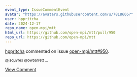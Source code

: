 ```yaml
---
event_type: IssueCommentEvent
avatar: "https://avatars.githubusercontent.com/u/7818666?"
user: hppritcha
date: 2024-12-17
repo_name: open-mpi/mtt
html_url: https://github.com/open-mpi/mtt/pull/950
repo_url: https://github.com/open-mpi/mtt
---
```


<a href='https://github.com/hppritcha' target='_blank'>hppritcha</a> commented on issue <a href='https://github.com/open-mpi/mtt/pull/950' target='_blank'>open-mpi/mtt#950</a>.

<small>@jsquyres  @bwbarrett ...</small>

<a href='https://github.com/open-mpi/mtt/pull/950' target='_blank'>View Comment</a>